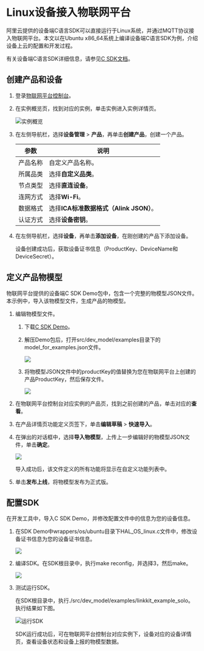 # Linux设备接入物联网平台

阿里云提供的设备端C语言SDK可以直接运行于Linux系统，并通过MQTT协议接入物联网平台。本文以在Ubuntu x86\_64系统上编译设备端C语言SDK为例，介绍设备上云的配置和开发过程。

有关设备端C语言SDK详细信息，请参见[C SDK文档](https://help.aliyun.com/document_detail/96623.html)。

## 创建产品和设备

1.  登录[物联网平台控制台](https://iot.console.aliyun.com)。

2.  在实例概览页，找到对应的实例，单击实例进入实例详情页。

    ![实例概览](https://static-aliyun-doc.oss-cn-hangzhou.aliyuncs.com/assets/img/zh-CN/9275903061/p174584.png)

3.  在左侧导航栏，选择**设备管理** \> **产品**，再单击**创建产品**，创建一个产品。

    |参数|说明|
    |--|--|
    |产品名称|自定义产品名称。|
    |所属品类|选择**自定义品类**。|
    |节点类型|选择**直连设备**。|
    |连网方式|选择**Wi-Fi**。|
    |数据格式|选择**ICA标准数据格式（Alink JSON）**。|
    |认证方式|选择**设备密钥**。|

4.  在左侧导航栏，选择**设备**，再单击**添加设备**，在刚创建的产品下添加设备。

    设备创建成功后，获取设备证书信息（ProductKey、DeviceName和DeviceSecret）。


## 定义产品物模型

物联网平台提供的设备端C SDK Demo包中，包含一个完整的物模型JSON文件。本示例中，导入该物模型文件，生成产品的物模型。

1.  编辑物模型文件。

    1.  下载[C SDK Demo](https://code.aliyun.com/linkkit/c-sdk/repository/archive.zip?ref=v3.0.1)。

    2.  解压Demo包后，打开src/dev\_model/examples目录下的model\_for\_examples.json文件。

        ![](https://static-aliyun-doc.oss-cn-hangzhou.aliyuncs.com/assets/img/zh-CN/7431649951/p71412.png)

    3.  将物模型JSON文件中的productKey的值替换为您在物联网平台上创建的产品ProductKey，然后保存文件。

        ![](https://static-aliyun-doc.oss-cn-hangzhou.aliyuncs.com/assets/img/zh-CN/7431649951/p71413.png)

2.  在物联网平台控制台对应实例的产品页，找到之前创建的产品，单击对应的**查看**。

3.  在产品详情页功能定义页签下，单击**编辑草稿** \> **快速导入**。

4.  在弹出的对话框中，选择**导入物模型**，上传上一步编辑好的物模型JSON文件，单击**确定**。

    ![](https://static-aliyun-doc.oss-cn-hangzhou.aliyuncs.com/assets/img/zh-CN/7431649951/p71414.png)

    导入成功后，该文件定义的所有功能将显示在自定义功能列表中。

5.  单击**发布上线**，将物模型发布为正式版。


## 配置SDK

在开发工具中，导入C SDK Demo，并修改配置文件中的信息为您的设备信息。

1.  在SDK Demo中wrappers/os/ubuntu目录下HAL\_OS\_linux.c文件中，修改设备证书信息为您的设备证书信息。

    ![](https://static-aliyun-doc.oss-cn-hangzhou.aliyuncs.com/assets/img/zh-CN/7431649951/p71419.png)

2.  编译SDK。在SDK根目录中，执行make reconfig，并选择3，然后make。

    ![](https://static-aliyun-doc.oss-cn-hangzhou.aliyuncs.com/assets/img/zh-CN/7431649951/p71422.png)

3.  测试运行SDK。

    在SDK根目录中，执行./src/dev\_model/examples/linkkit\_example\_solo。执行结果如下图。

    ![运行SDK](https://static-aliyun-doc.oss-cn-hangzhou.aliyuncs.com/assets/img/zh-CN/7431649951/p140146.png)

    SDK运行成功后，可在物联网平台控制台对应实例下，设备对应的设备详情页，查看设备状态和设备上报的物模型数据。


